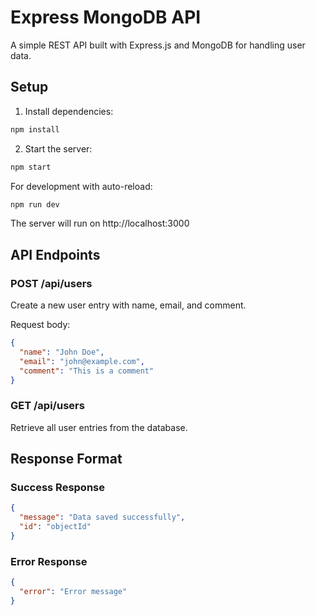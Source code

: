 # Express MongoDB API

A simple REST API built with Express.js and MongoDB for handling user data.

## Setup

1. Install dependencies:

```bash
npm install
```

2. Start the server:

```bash
npm start
```

For development with auto-reload:

```bash
npm run dev
```

The server will run on http://localhost:3000

## API Endpoints

### POST /api/users

Create a new user entry with name, email, and comment.

Request body:

```json
{
  "name": "John Doe",
  "email": "john@example.com",
  "comment": "This is a comment"
}
```

### GET /api/users

Retrieve all user entries from the database.

## Response Format

### Success Response

```json
{
  "message": "Data saved successfully",
  "id": "objectId"
}
```

### Error Response

```json
{
  "error": "Error message"
}
```
